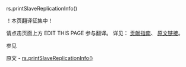  rs.printSlaveReplicationInfo()

 ！本页翻译征集中！

请点击页面上方 EDIT THIS PAGE 参与翻译。
详见：
[贡献指南]( https://github.com/JinMuInfo/MongoDB-Manual-zh/blob/master/CONTRIBUTING.md )、
[原文链接](  https://docs.mongodb.com/manual/reference/method/rs.printSlaveReplicationInfo/  )。

 参见

原文 - [rs.printSlaveReplicationInfo()]( https://docs.mongodb.com/manual/reference/method/rs.printSlaveReplicationInfo/ )

